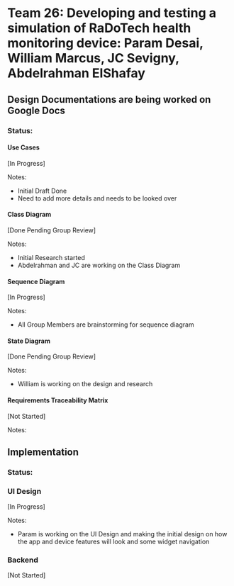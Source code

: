 # Team 26: Developing and testing a simulation of RaDoTech health monitoring device: Param Desai, William Marcus, JC Sevigny, Abdelrahman ElShafay

## Design Documentations are being worked on Google Docs

### Status:
#### Use Cases
[In Progress]

Notes:
- Initial Draft Done
- Need to add more details and needs to be looked over

#### Class Diagram
[Done Pending Group Review]

Notes:
- Initial Research started
- Abdelrahman and JC are working on the Class Diagram

#### Sequence Diagram
[In Progress]

Notes:
- All Group Members are brainstorming for sequence diagram

#### State Diagram
[Done Pending Group Review]

Notes:
- William is working on the design and research

#### Requirements Traceability Matrix
[Not Started]

Notes:

## Implementation

### Status:

### UI Design
[In Progress]

Notes:
- Param is working on the UI Design and making the initial design on how the app and device features will look and some widget navigation

### Backend
[Not Started]
